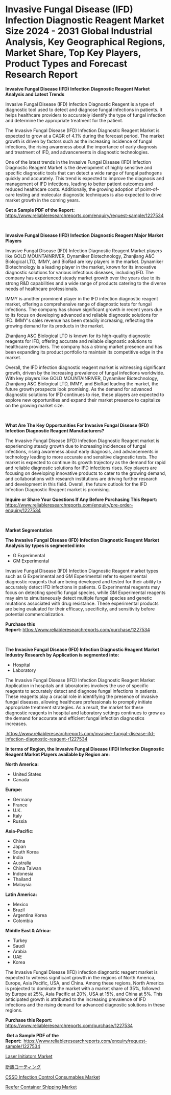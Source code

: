 <p><h1>Invasive Fungal Disease (IFD) Infection Diagnostic Reagent Market Size 2024 - 2031 Global Industrial Analysis, Key Geographical Regions, Market Share, Top Key Players, Product Types and Forecast Research Report</h1></p><p><strong>Invasive Fungal Disease (IFD) Infection Diagnostic Reagent Market Analysis and Latest Trends</strong></p>
<p><p>Invasive Fungal Disease (IFD) Infection Diagnostic Reagent is a type of diagnostic tool used to detect and diagnose fungal infections in patients. It helps healthcare providers to accurately identify the type of fungal infection and determine the appropriate treatment for the patient.</p><p>The Invasive Fungal Disease (IFD) Infection Diagnostic Reagent Market is expected to grow at a CAGR of 4.1% during the forecast period. The market growth is driven by factors such as the increasing incidence of fungal infections, the rising awareness about the importance of early diagnosis and treatment of IFD, and advancements in diagnostic technologies. </p><p>One of the latest trends in the Invasive Fungal Disease (IFD) Infection Diagnostic Reagent Market is the development of highly sensitive and specific diagnostic tools that can detect a wide range of fungal pathogens quickly and accurately. This trend is expected to improve the diagnosis and management of IFD infections, leading to better patient outcomes and reduced healthcare costs. Additionally, the growing adoption of point-of-care testing and molecular diagnostic techniques is also expected to drive market growth in the coming years.</p></p>
<p><strong>Get a Sample PDF of the Report:&nbsp;</strong> <a href="https://www.reliableresearchreports.com/enquiry/request-sample/1227534">https://www.reliableresearchreports.com/enquiry/request-sample/1227534</a></p>
<p>&nbsp;</p>
<p><strong>Invasive Fungal Disease (IFD) Infection Diagnostic Reagent Major Market Players</strong></p>
<p><p>Invasive Fungal Disease (IFD) Infection Diagnostic Reagent Market players like GOLD MOUNTAINRIVER, Dynamiker Biotechnology, Zhanjiang A&C Biological LTD, IMMY, and BioRad are key players in the market. Dynamiker Biotechnology is a leading player in the market, known for its innovative diagnostic solutions for various infectious diseases, including IFD. The company has experienced steady market growth over the years due to its strong R&D capabilities and a wide range of products catering to the diverse needs of healthcare professionals.</p><p>IMMY is another prominent player in the IFD infection diagnostic reagent market, offering a comprehensive range of diagnostic tests for fungal infections. The company has shown significant growth in recent years due to its focus on developing advanced and reliable diagnostic solutions for IFD. IMMY's sales revenue has been steadily increasing, reflecting the growing demand for its products in the market.</p><p>Zhanjiang A&C Biological LTD is known for its high-quality diagnostic reagents for IFD, offering accurate and reliable diagnostic solutions to healthcare providers. The company has a strong market presence and has been expanding its product portfolio to maintain its competitive edge in the market.</p><p>Overall, the IFD infection diagnostic reagent market is witnessing significant growth, driven by the increasing prevalence of fungal infections worldwide. With key players like GOLD MOUNTAINRIVER, Dynamiker Biotechnology, Zhanjiang A&C Biological LTD, IMMY, and BioRad leading the market, the future growth prospects look promising. As the demand for advanced diagnostic solutions for IFD continues to rise, these players are expected to explore new opportunities and expand their market presence to capitalize on the growing market size.</p></p>
<p>&nbsp;</p>
<p><strong>What Are The Key Opportunities For Invasive Fungal Disease (IFD) Infection Diagnostic Reagent Manufacturers?</strong></p>
<p><p>The Invasive Fungal Disease (IFD) Infection Diagnostic Reagent market is experiencing steady growth due to increasing incidences of fungal infections, rising awareness about early diagnosis, and advancements in technology leading to more accurate and sensitive diagnostic tests. The market is expected to continue its growth trajectory as the demand for rapid and reliable diagnostic solutions for IFD infections rises. Key players are focusing on developing innovative products to cater to the growing demand, and collaborations with research institutions are driving further research and development in this field. Overall, the future outlook for the IFD Infection Diagnostic Reagent market is promising.</p></p>
<p><strong>Inquire or Share Your Questions If Any Before Purchasing This Report:</strong> <a href="https://www.reliableresearchreports.com/enquiry/pre-order-enquiry/1227534">https://www.reliableresearchreports.com/enquiry/pre-order-enquiry/1227534</a></p>
<p>&nbsp;</p>
<p><strong>Market Segmentation</strong></p>
<p><strong>The Invasive Fungal Disease (IFD) Infection Diagnostic Reagent Market Analysis by types is segmented into:</strong></p>
<p><ul><li>G Experimental</li><li>GM Experimental</li></ul></p>
<p><p>Invasive Fungal Disease (IFD) Infection Diagnostic Reagent market types such as G Experimental and GM Experimental refer to experimental diagnostic reagents that are being developed and tested for their ability to accurately detect IFD infections in patients. G Experimental reagents may focus on detecting specific fungal species, while GM Experimental reagents may aim to simultaneously detect multiple fungal species and genetic mutations associated with drug resistance. These experimental products are being evaluated for their efficacy, specificity, and sensitivity before potential commercialization.</p></p>
<p><strong>Purchase this Report:&nbsp;</strong><a href="https://www.reliableresearchreports.com/purchase/1227534">https://www.reliableresearchreports.com/purchase/1227534</a></p>
<p>&nbsp;</p>
<p><strong>The Invasive Fungal Disease (IFD) Infection Diagnostic Reagent Market Industry Research by Application is segmented into:</strong></p>
<p><ul><li>Hospital</li><li>Laboratory</li></ul></p>
<p><p>The Invasive Fungal Disease (IFD) Infection Diagnostic Reagent Market Application in hospitals and laboratories involves the use of specific reagents to accurately detect and diagnose fungal infections in patients. These reagents play a crucial role in identifying the presence of invasive fungal diseases, allowing healthcare professionals to promptly initiate appropriate treatment strategies. As a result, the market for these diagnostic reagents in hospital and laboratory settings continues to grow as the demand for accurate and efficient fungal infection diagnostics increases.</p></p>
<p><a href="https://www.reliableresearchreports.com/invasive-fungal-disease-ifd-infection-diagnostic-reagent-r1227534">&nbsp;https://www.reliableresearchreports.com/invasive-fungal-disease-ifd-infection-diagnostic-reagent-r1227534</a></p>
<p><strong>In terms of Region, the Invasive Fungal Disease (IFD) Infection Diagnostic Reagent Market Players available by Region are:</strong></p>
<p>
    <p> <strong> North America: </strong>
        <ul>
            <li>United States</li>
            <li>Canada</li>
        </ul>
        </p> 
    <p> <strong> Europe: </strong>
        <ul>
            <li>Germany</li>
            <li>France</li>
            <li>U.K.</li>
            <li>Italy</li>
            <li>Russia</li>
        </ul>
        </p> 
    <p> <strong> Asia-Pacific: </strong>
        <ul>
            <li>China</li>
            <li>Japan</li>
            <li>South Korea</li>
            <li>India</li>
            <li>Australia</li>
            <li>China Taiwan</li>
            <li>Indonesia</li>
            <li>Thailand</li>
            <li>Malaysia</li>
        </ul>
        </p> 
    <p> <strong> Latin America: </strong>
        <ul>
            <li>Mexico</li>
            <li>Brazil</li>
            <li>Argentina Korea</li>
            <li>Colombia</li>
        </ul>
        </p> 
    <p> <strong> Middle East & Africa: </strong>
        <ul>
            <li>Turkey</li>
            <li>Saudi</li>
            <li>Arabia</li>
            <li>UAE</li>
            <li>Korea</li>
        </ul>
    </p>
    </p>
<p><p>The Invasive Fungal Disease (IFD) infection diagnostic reagent market is expected to witness significant growth in the regions of North America, Europe, Asia Pacific, USA, and China. Among these regions, North America is projected to dominate the market with a market share of 35%, followed by Europe at 25%, Asia Pacific at 20%, USA at 15%, and China at 5%. This anticipated growth is attributed to the increasing prevalence of IFD infections and the rising demand for advanced diagnostic solutions in these regions.</p></p>
<p><strong>Purchase this Report: </strong><a href="https://www.reliableresearchreports.com/purchase/1227534">https://www.reliableresearchreports.com/purchase/1227534</a></p>
<p>&nbsp;<strong>Get a Sample PDF of the Report:&nbsp;&nbsp;</strong><a href="https://www.reliableresearchreports.com/enquiry/request-sample/1227534">https://www.reliableresearchreports.com/enquiry/request-sample/1227534</a></p>
<p><strong></strong></p>
<p><p><a href="https://www.linkedin.com/pulse/laser-initiators-market-analysis-its-cagr-segmentation-global-ysx8f?trackingId=qCLxmqmUz8g9xcllrMY2BQ%3D%3D">Laser Initiators Market</a></p><p><a href="https://medium.com/@jordymiller39/%E6%96%AD%E7%86%B1%E5%A1%97%E6%96%99%E5%B8%82%E5%A0%B4%E3%81%AF-%E5%B8%82%E5%A0%B4%E3%82%B7%E3%82%A7%E3%82%A2-%E3%82%B5%E3%82%A4%E3%82%BA-2031%E5%B9%B4%E3%81%BE%E3%81%A7%E3%81%AE%E4%BA%88%E6%B8%AC%E3%81%AB%E7%84%A6%E7%82%B9%E3%82%92%E5%BD%93%E3%81%A6%E3%81%A6%E3%81%84%E3%81%BE%E3%81%99-0d933edba58d">断熱コーティング</a></p><p><a href="https://github.com/KeeganBarrows2023/Market-Research-Report-List-1/blob/main/cssd-infection-control-consumables-market.md">CSSD Infection Control Consumables Market</a></p><p><a href="https://www.linkedin.com/pulse/reefer-container-shipping-market-trends-forecast-competitive-2uljf?trackingId=DvGI7DzZYaOYQwD5IpKgfA%3D%3D">Reefer Container Shipping Market</a></p></p>